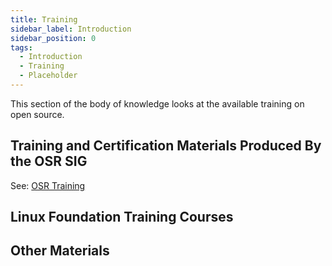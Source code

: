 ```yaml
---
title: Training
sidebar_label: Introduction
sidebar_position: 0
tags: 
  - Introduction
  - Training
  - Placeholder
---
```


This section of the body of knowledge looks at the available training on open source.

## Training and Certification Materials Produced By the OSR SIG

See: [OSR Training](/docs/osr-resources/Training)

## Linux Foundation Training Courses

<CourseList filter="Training" tag="LF-Training" />

## Other Materials

<BokTagList filter="Training" tag="Other-Training" />
